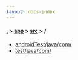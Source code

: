 ```yaml
---
layout: docs-index
---
```

#### [.](./../../index) > [app](./../index) > [src](./index) > **/**

- [androidTest/java/com/](androidTest/java/com/)
- [test/java/com/](test/java/com/)
